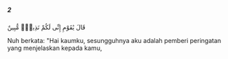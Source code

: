 ##### 2

<span class="ayah">قَالَ يَٰقَوْمِ إِنِّى لَكُمْ نَذِيرٌۭ مُّبِينٌ</span>

<span class="ayah_translation">Nuh berkata: "Hai kaumku, sesungguhnya aku adalah pemberi peringatan yang menjelaskan kepada kamu,</span>
